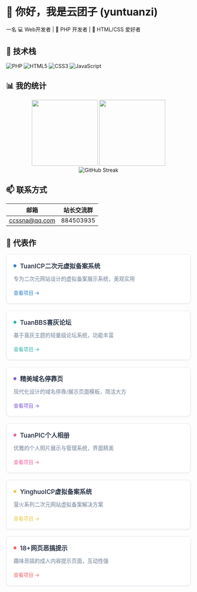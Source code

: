# 👋 你好，我是云团子 (yuntuanzi)

一名
💻 Web开发者 | 🐘 PHP 开发者 | 🎨 HTML/CSS 爱好者

## 🚀 技术栈

![PHP](https://img.shields.io/badge/PHP-777BB4?style=for-the-badge&logo=php&logoColor=white)
![HTML5](https://img.shields.io/badge/HTML5-E34F26?style=for-the-badge&logo=html5&logoColor=white)
![CSS3](https://img.shields.io/badge/CSS3-1572B6?style=for-the-badge&logo=css3&logoColor=white)
![JavaScript](https://img.shields.io/badge/JavaScript-F7DF1E?style=for-the-badge&logo=javascript&logoColor=black)

## 📊 我的统计

<div align="center">
  <img height="180em" src="https://github-readme-stats.vercel.app/api?username=yuntuanzi&show_icons=true&theme=radical&include_all_commits=true&count_private=true"/>
  <img height="180em" src="https://github-readme-stats.vercel.app/api/top-langs/?username=yuntuanzi&layout=compact&langs_count=7&theme=radical"/>
</div>

<div align="center">
  <img src="https://github-readme-streak-stats.herokuapp.com/?user=yuntuanzi&theme=radical" alt="GitHub Streak" />
</div>

## 📫 联系方式

| 邮箱 | 站长交流群 |
|------|------------|
| ccssna@qq.com | 884503935 |


## 🌟 代表作
<div style="display: grid; grid-template-columns: repeat(auto-fill, minmax(280px, 1fr)); gap: 1.2rem; margin-top: 1rem;"><!-- TuanICP二次元虚拟备案系统 --><a href="https://github.com/yuntuanzi/TuanICP" target="_blank" style="text-decoration: none; color: #2d3748;"><div style="background: #ffffff; border-radius: 10px; padding: 1.2rem; border: 1px solid #e2e8f0; transition: all 0.3s ease; box-shadow: 0 2px 4px rgba(0,0,0,0.05);"><div style="display: flex; align-items: center; margin-bottom: 0.8rem;"><div style="width: 8px; height: 8px; border-radius: 50%; background: #3182ce; margin-right: 0.6rem;"></div><span style="font-weight: 600; font-size: 1.05rem;">TuanICP二次元虚拟备案系统</span></div><p style="color: #718096; font-size: 0.9rem; margin: 0; line-height: 1.5;">专为二次元网站设计的虚拟备案展示系统，美观实用</p><div style="margin-top: 1rem; display: inline-block; font-size: 0.85rem; color: #3182ce; font-weight: 500;">查看项目 →</div></div></a>
<a href="https://github.com/yuntuanzi/TuanBBS" target="_blank" style="text-decoration: none; color: #2d3748;"><div style="background: #ffffff; border-radius: 10px; padding: 1.2rem; border: 1px solid #e2e8f0; transition: all 0.3s ease; box-shadow: 0 2px 4px rgba(0,0,0,0.05);"><div style="display: flex; align-items: center; margin-bottom: 0.8rem;"><div style="width: 8px; height: 8px; border-radius: 50%; background: #38b2ac; margin-right: 0.6rem;"></div><span style="font-weight: 600; font-size: 1.05rem;">TuanBBS喜灰论坛</span></div><p style="color: #718096; font-size: 0.9rem; margin: 0; line-height: 1.5;">基于喜灰主题的轻量级论坛系统，功能丰富</p><div style="margin-top: 1rem; display: inline-block; font-size: 0.85rem; color: #38b2ac; font-weight: 500;">查看项目 →</div></div></a>
<a href="https://github.com/yuntuanzi/Domain-Parking" target="_blank" style="text-decoration: none; color: #2d3748;"><div style="background: #ffffff; border-radius: 10px; padding: 1.2rem; border: 1px solid #e2e8f0; transition: all 0.3s ease; box-shadow: 0 2px 4px rgba(0,0,0,0.05);"><div style="display: flex; align-items: center; margin-bottom: 0.8rem;"><div style="width: 8px; height: 8px; border-radius: 50%; background: #805ad5; margin-right: 0.6rem;"></div><span style="font-weight: 600; font-size: 1.05rem;">精美域名停靠页</span></div><p style="color: #718096; font-size: 0.9rem; margin: 0; line-height: 1.5;">现代化设计的域名停靠/展示页面模板，简洁大方</p><div style="margin-top: 1rem; display: inline-block; font-size: 0.85rem; color: #805ad5; font-weight: 500;">查看项目 →</div></div></a>
<a href="https://github.com/yuntuanzi/TuanPic" target="_blank" style="text-decoration: none; color: #2d3748;"><div style="background: #ffffff; border-radius: 10px; padding: 1.2rem; border: 1px solid #e2e8f0; transition: all 0.3s ease; box-shadow: 0 2px 4px rgba(0,0,0,0.05);"><div style="display: flex; align-items: center; margin-bottom: 0.8rem;"><div style="width: 8px; height: 8px; border-radius: 50%; background: #ed64a6; margin-right: 0.6rem;"></div><span style="font-weight: 600; font-size: 1.05rem;">TuanPIC个人相册</span></div><p style="color: #718096; font-size: 0.9rem; margin: 0; line-height: 1.5;">优雅的个人照片展示与管理系统，界面精美</p><div style="margin-top: 1rem; display: inline-block; font-size: 0.85rem; color: #ed64a6; font-weight: 500;">查看项目 →</div></div></a>
<a href="https://github.com/yuntuanzi/YinghuoICP" target="_blank" style="text-decoration: none; color: #2d3748;"><div style="background: #ffffff; border-radius: 10px; padding: 1.2rem; border: 1px solid #e2e8f0; transition: all 0.3s ease; box-shadow: 0 2px 4px rgba(0,0,0,0.05);"><div style="display: flex; align-items: center; margin-bottom: 0.8rem;"><div style="width: 8px; height: 8px; border-radius: 50%; background: #ecc94b; margin-right: 0.6rem;"></div><span style="font-weight: 600; font-size: 1.05rem;">YinghuoICP虚拟备案系统</span></div><p style="color: #718096; font-size: 0.9rem; margin: 0; line-height: 1.5;">萤火系列二次元网站虚拟备案解决方案</p><div style="margin-top: 1rem; display: inline-block; font-size: 0.85rem; color: #ecc94b; font-weight: 500;">查看项目 →</div></div></a>
<a href="https://github.com/yuntuanzi/18Warn" target="_blank" style="text-decoration: none; color: #2d3748;"><div style="background: #ffffff; border-radius: 10px; padding: 1.2rem; border: 1px solid #e2e8f0; transition: all 0.3s ease; box-shadow: 0 2px 4px rgba(0,0,0,0.05);"><div style="display: flex; align-items: center; margin-bottom: 0.8rem;"><div style="width: 8px; height: 8px; border-radius: 50%; background: #f56565; margin-right: 0.6rem;"></div><span style="font-weight: 600; font-size: 1.05rem;">18+网页恶搞提示</span></div><p style="color: #718096; font-size: 0.9rem; margin: 0; line-height: 1.5;">趣味恶搞的成人内容提示页面，互动性强</p><div style="margin-top: 1rem; display: inline-block; font-size: 0.85rem; color: #f56565; font-weight: 500;">查看项目 →</div></div></a></div>
